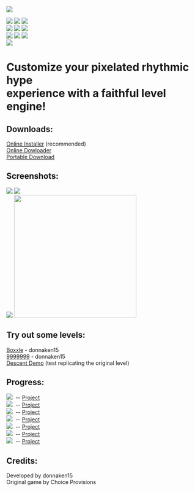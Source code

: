![](https://i.ibb.co/KFnG4Dm/bit-triptest.png)

<!--![](https://img.shields.io/github/commit-activity/m/donnaken15/Bit.Trip_Editor)-->
![](https://img.shields.io/github/v/tag/donnaken15/Bit.Trip_Editor)
![](https://img.shields.io/badge/Made%20with-GameMaker%208-1f425f)
![](https://img.shields.io/discord/447122379265802240)<br/>
![](https://img.shields.io/badge/License-CC%20BY--NC--SA%204.0-blue.svg)
![](https://img.shields.io/github/languages/code-size/donnaken15/Bit.Trip_Editor)
![](https://img.shields.io/github/last-commit/donnaken15/Bit.Trip_Editor)<br/>
![](https://badges.frapsoft.com/os/v2/open-source.png?v=103)
![](https://img.shields.io/github/downloads/donnaken15/Bit.Trip_Editor/installer/total)
![](https://img.shields.io/badge/platform-windows-lightgrey)<!--%20|%20macos--><!--[![HitCount](http://hits.dwyl.com/donnaken15/Bit.Trip_Editor.svg)](http://hits.dwyl.com/donnaken15/BitTrip_editor)--><br/>
[![](https://img.shields.io/twitter/url?style=social&url=http%3A%2F%2Fbittripeditor.boards.net)](https://twitter.com/intent/tweet?text=Wow:&url=https%3A%2F%2Fgithub.com%2Fdonnaken15%2FBit.Trip_Editor)
# Customize your pixelated rhythmic hype<br/>experience with a faithful level engine!
## Downloads:
[Online Installer](https://github.com/donnaken15/Bit.Trip_Editor/releases/download/installer/setup.exe) (recommended)<br/>
[Online Dowloader](https://github.com/donnaken15/Bit.Trip_Editor/releases/download/online-dl/onlinedl.7z)<br/>
[Portable Download](https://github.com/donnaken15/Bit.Trip_Editor/archive/master.zip)<br/>

## Screenshots:
![](https://i.ibb.co/0r7y1gH/scrtest2.png)
![](https://i.ibb.co/7tZLXBH/scrtest1.png)<br/>
![](https://i.ibb.co/0FV4q6m/scrtest3.png)
<img src=https://i.ibb.co/B6dRS84/image.png width="320">

## Try out some levels:
[Boxxle](https://drive.google.com/uc?id=1ffYBphGpSdNe40eWTylwjMA5XFMLW3ce) - donnaken15<br/>
[9999999](https://www.mediafire.com/file/ffd6sny948gyeyo/) - donnaken15<br/>
[Descent Demo](https://drive.google.com/uc?id=1AN-estUjS2RrBpZci0gJW4Uij2Yavim5) (test replicating the original level)

## Progress:
![](https://progress-bar.dev/065?width=200&title=%E2%80%86Beat) &nbsp;-- [Project](https://github.com/donnaken15/Bit.Trip_Editor/projects/1)<br/>
![](https://progress-bar.dev/042?width=200&title=%E2%80%86Core) &nbsp;-- [Project](https://github.com/donnaken15/Bit.Trip_Editor/projects/3)<br/>
![](https://progress-bar.dev/000?width=200&title=%E2%80%86Void) &nbsp;-- [Project](https://github.com/donnaken15/Bit.Trip_Editor/projects/4)<br/>
![](https://progress-bar.dev/000?width=188&title=%E2%80%86Runner) &nbsp;-- [Project](https://github.com/donnaken15/Bit.Trip_Editor/projects/5)<br/>
![](https://progress-bar.dev/000?width=200&title=%E2%80%86Fate) &nbsp;-- [Project](https://github.com/donnaken15/Bit.Trip_Editor/projects/6)<br/>
![](https://progress-bar.dev/000?width=200&title=%E2%80%86Flux) &nbsp;-- [Project](https://github.com/donnaken15/Bit.Trip_Editor/projects/7)<br/>
![](https://progress-bar.dev/021?width=176&title=%E2%80%86Designer) &nbsp;-- [Project](https://github.com/donnaken15/Bit.Trip_Editor/projects/2)

## Credits:
Developed by donnaken15<br/>
Original game by Choice Provisions
